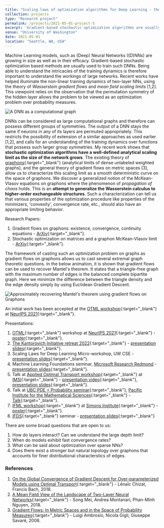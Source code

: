 ```yaml
---
title: "Scaling laws of optimization algorithms for Deep Learning - the Graphon perspective"
collection: projects
type: "Research project"
permalink: /projects/2021-05-01-project-5
excerpt: 'Gradient-based stochastic optimization algorithms are usually used to train large (Deep) Neural Networks ((D)NNs). Recent works have helped illuminate the non-linear training dynamics of two-layer NNs, using the theory of Wasserstein gradient flows and mean field scaling limits. This viewpoint relies on the permutation symmetry of the hidden layer that allows the problem to be viewed as an optimization problem over probability measures. Going beyond the two-layer setting, DNNs can be considered as large computational graphs and therefore can possess different groups of symmetries. This body of work shows that stochastic optimization algorithms over finite networks have a well-defined analytical scaling limit as the size of the network grows. The existing theory of graphons (analytical limits of dense unlabeled weighted graphs), the general theory of gradient flows on metric spaces, and insights from propagation of chaos allow us to characterize this scaling limit. The limiting curve of graphons is characterized by a family of stochastic differential equations and can be thought of as an extension of the classical McKean-Vlasov limit for interacting diffusions to the graphon setting.'
venue: "University of Washington"
date: 2021-05-01
location: "Seattle, WA, USA"
---
```


Machine Learning models, such as (Deep) Neural Networks ((D)NNs) are growing in size as well as in their efficacy. Gradient-based stochastic optimization based methods are usually used to train such DNNs. Being able to understand the intricacies of the training dynamics is therefore important to understand the workings of large networks. Recent works have helped illuminate the non-linear training dynamics of two-layer NNs, using the theory of _Wasserstein gradient flows_ and _mean field scaling limits_ [1,2]. This viewpoint relies on the observation that the permutation symmetry of the hidden layer allows the problem to be viewed as an optimization problem over probability measures.

![A DNN as a computational graph](https://raghavsomani.github.io/projects/images/DNN.png)

DNNs can be considered as large computational graphs and therefore can possess different groups of symmetries. The output of a DNN stays the same if neurons in any of its layers are permuted appropriately. This restricts the possibility of extension of a similar approaches as used earlier [1,2], and calls for an understanding of the training dynamics over functions that possess such larger group symmetries. My recent work shows that **stochastic optimization algorithms have a well-defined analytical scaling limit as the size of the network grows**. The existing theory of [graphons](https://en.wikipedia.org/wiki/Graphon){:target="_blank"} (analytical limits of dense unlabeled weighted graphs), and the general theory of gradient flows on metric spaces [3], allow us to characterize this scaling limit as a smooth deterministic curve on the space of graphons. We discover a generalized notion of the McKean-Vlasov equations on graphons where the phenomenon of _propagation of chaos_ holds. This is an **attempt to generalize the Wasserstein calculus to higher-order exchangeable structures**. Such a characterization can tell us that various properties of the optimization procedure like properties of the minimizers, 'convexity', convergence rate, etc., should also have an appropriate limiting behavior.

Research Papers:
1. Gradient flows on graphons: existence, convergence, continuity equations - [ArXiv](https://arxiv.org/abs/2111.09459){:target="_blank"}.
2. Stochastic optimization on matrices and a graphon McKean-Vlasov limit - [ArXiv](https://arxiv.org/abs/2210.00422){:target="_blank"}.

The framework of casting such an optimization problem on graphs as gradient flows on graphons allows us to cast several extremal graph theoretic questions. In the below animation, it is shown that gradient flows can be used to recover Mantel's theorem. It states that a triangle-free graph with the maximum number of edges is the balanced complete bipartite graph. Here we minimize the difference between the triangle density and the edge density simply by using Euclidean Gradient Descent.

![Approximately recovering Mantel's theorem using gradient flows on Graphons](https://raghavsomani.github.io/projects/files/mantel.gif)

An initial work has been accepted at the [OTML workshop](https://otml2021.github.io/){:target="_blank"} at [NeurIPS 2021](https://nips.cc/Conferences/2021){:target="_blank"}.

Presentations:
1. [OTML](https://otml2021.github.io/){:target="_blank"} workshop at [NeurIPS 2021](https://nips.cc/Conferences/2021){:target="_blank"} - [poster](https://raghavsomani.github.io/publications/files/OTML_poster_Gradient_Flows_on_Graphons.pdf){:target="_blank"}.
2. [The Kantorovich Initiative retreat 2022](https://kantorovich.org/event/ki-retreat-2022/){:target="_blank"} - [presentation slides](https://raghavsomani.github.io/projects/files/Gradient_flows_on_Graphons_presentation.pdf){:target="_blank"}.
3. Scaling Laws for Deep Learning Micro-workshop, UW CSE - [presentation slides](https://drive.google.com/file/d/1w934--CP-0zCwxiCcZATUdCr-vCGfJC4/view?usp=sharing){:target="_blank"}.
4. Machine Learning Foundations seminar, [Microsoft Research Redmond](https://www.microsoft.com/en-us/research/lab/microsoft-research-redmond/) - [presentation slides](https://drive.google.com/file/d/1W-_T-6YNfjVsbEerDy7-gnJP7ZvanMyi/view?usp=sharing){:target="_blank"}.
5. Talk at [Applied Optimal Transport workshop](https://www.imsi.institute/activities/applied-optimal-transport/){:target="_blank"} at [IMSI](https://www.imsi.institute/){:target="_blank"} - [presentation video](https://www.imsi.institute/videos/gradient-flows-on-graphons/){:target="_blank"}, [presentation slides](https://kantorovich.org/event/ki-retreat-2022/Somani-Tripathi.pdf){:target="_blank"}.
6. Talk at [UBC PDE + Probability seminar](https://secure.math.ubc.ca/Links/ProbSeminar/){:target="_blank"}, [Pacific Institute for the Mathematical Sciences](https://www.pims.math.ca/){:target="_blank"} - [Talk](https://www.pims.math.ca/scientific-event/220915-uppssp){:target="_blank"}.
7. [IFML workshop](https://simons.berkeley.edu/workshops/schedule/22652){:target="_blank"} at [Simons Institute](https://simons.berkeley.edu/){:target="_blank"} - [poster](https://raghavsomani.github.io/projects/files/Scaling_limit_of_optimization_algorithms_on_NNs_IFML.pdf){:target="_blank"}.
8. [IFDS](https://ifds.info/){:target="_blank"} seminar - [presentation slides](https://drive.google.com/file/d/1qKmv3Kv-nrzB7_lKQKBvTyGVRN6FyFZF/view?usp=share_link){:target="_blank"}

There are some broad questions that are open to us:
1. How do layers interact? Can we understand the large depth limit?
2. When do models exhibit fast convergence rates?
3. What can be said about optimization over sparse NNs?
4. Does there exist a stronger but natural topology over graphons that accounts for finer distributional characterstics of edges.

### References

1. [On the Global Convergence of Gradient Descent for Over-parameterized Models using Optimal Transport](https://arxiv.org/abs/1805.09545){:target="_blank"} - Lénaïc Chizat, Francis Bach, 2018.
2. [A Mean Field View of the Landscape of Two-Layer Neural Networks](https://arxiv.org/abs/1804.06561){:target="_blank"} - Song Mei, Andrea Montanari, Phan-Minh Nguyen, 2018.
3. [Gradient Flows: In Metric Spaces and in the Space of Probability Measures](https://www.google.com/books/edition/_/rCDK9JA5BAEC?hl=en&sa=X&ved=2ahUKEwiq-NvV6-L5AhWlGDQIHSRYBFUQre8FegQIAxAX){:target="_blank"} - Luigi Ambrosio, Nicola Gigli, Giuseppe Savaré, 2008.